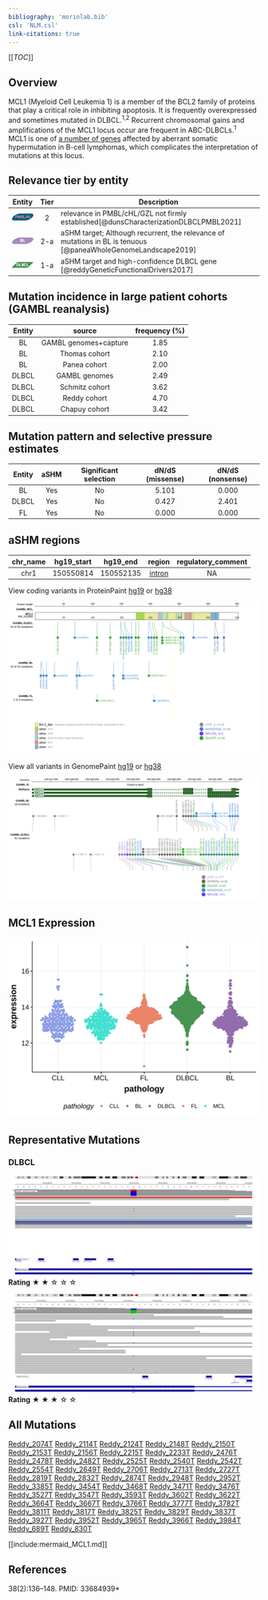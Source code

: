 ```yaml
---
bibliography: 'morinlab.bib'
csl: 'NLM.csl'
link-citations: true
---
```

[[_TOC_]]

## Overview
MCL1 (Myeloid Cell Leukemia 1) is a member of the BCL2 family of proteins that play a critical role in inhibiting apoptosis. It is frequently overexpressed and sometimes mutated in DLBCL.<sup>1,2</sup> 
Recurrent chromosomal gains and amplifications of the MCL1 locus occur are frequent in ABC-DLBCLs.<sup>1</sup>  
MCL1 is one of [a number of genes](https://github.com/morinlab/LLMPP/wiki/ashm) affected by aberrant somatic hypermutation in B-cell lymphomas, which complicates the interpretation of mutations at this locus.


## Relevance tier by entity

|Entity|Tier|Description                           |
|:------:|:----:|--------------------------------------|
|![PMBL](images/icons/PMBL_tier2.png)|2|relevance in PMBL/cHL/GZL not firmly established[@dunsCharacterizationDLBCLPMBL2021]|
|![BL](images/icons/BL_tier2.png)    |2-a | aSHM target; Although recurrent, the relevance of mutations in BL is tenuous [@paneaWholeGenomeLandscape2019]|
|![DLBCL](images/icons/DLBCL_tier1.png) |1-a | aSHM target and high-confidence DLBCL gene            [@reddyGeneticFunctionalDrivers2017]|

## Mutation incidence in large patient cohorts (GAMBL reanalysis)

|Entity|source               |frequency (%)|
|:------:|:---------------------:|:-------------:|
|BL    |GAMBL genomes+capture|1.85         |
|BL    |Thomas cohort        |2.10         |
|BL    |Panea cohort         |2.00         |
|DLBCL |GAMBL genomes        |2.49         |
|DLBCL |Schmitz cohort       |3.62         |
|DLBCL |Reddy cohort         |4.70         |
|DLBCL |Chapuy cohort        |3.42         |

## Mutation pattern and selective pressure estimates

|Entity|aSHM|Significant selection|dN/dS (missense)|dN/dS (nonsense)|
|:------:|:----:|:---------------------:|:----------------:|:----------------:|
|BL    |Yes |No                   |5.101           |0.000           |
|DLBCL |Yes |No                   |0.427           |2.401           |
|FL    |Yes |No                   |0.000           |0.000           |

## aSHM regions

|chr_name|hg19_start|hg19_end |region                                                                                        |regulatory_comment|
|:--------:|:----------:|:---------:|:----------------------------------------------------------------------------------------------:|:------------------:|
|chr1    |150550814 |150552135|[intron](https://genome.ucsc.edu/s/rdmorin/GAMBL%20hg19?position=chr1%3A150550814%2D150552135)|NA                |


View coding variants in ProteinPaint [hg19](https://morinlab.github.io/LLMPP/GAMBL/MCL1_protein.html)  or [hg38](https://morinlab.github.io/LLMPP/GAMBL/MCL1_protein_hg38.html)

![](images/proteinpaint/MCL1_NM_021960.svg)

View all variants in GenomePaint [hg19](https://morinlab.github.io/LLMPP/GAMBL/MCL1.html)  or [hg38](https://morinlab.github.io/LLMPP/GAMBL/MCL1_hg38.html)

![](images/proteinpaint/MCL1.svg)

## MCL1 Expression
![](images/gene_expression/MCL1_by_pathology.svg)

## Representative Mutations

### DLBCL

![](primary/Reddy_MCL1_2.svg)
**Rating**
&starf; &starf; &star; &star; &star;

![](primary/Reddy_MCL1_3.svg)
**Rating**
&starf; &starf; &starf; &star; &star;

## All Mutations

[Reddy_2074T](https://www.bcgsc.ca/downloads/morinlab/GAMBL/Reddy/igv_reports/Reddy_2074T.html)
[Reddy_2114T](https://www.bcgsc.ca/downloads/morinlab/GAMBL/Reddy/igv_reports/Reddy_2114T.html)
[Reddy_2124T](https://www.bcgsc.ca/downloads/morinlab/GAMBL/Reddy/igv_reports/Reddy_2124T.html)
[Reddy_2148T](https://www.bcgsc.ca/downloads/morinlab/GAMBL/Reddy/igv_reports/Reddy_2148T.html)
[Reddy_2150T](https://www.bcgsc.ca/downloads/morinlab/GAMBL/Reddy/igv_reports/Reddy_2150T.html)
[Reddy_2153T](https://www.bcgsc.ca/downloads/morinlab/GAMBL/Reddy/igv_reports/Reddy_2153T.html)
[Reddy_2156T](https://www.bcgsc.ca/downloads/morinlab/GAMBL/Reddy/igv_reports/Reddy_2156T.html)
[Reddy_2215T](https://www.bcgsc.ca/downloads/morinlab/GAMBL/Reddy/igv_reports/Reddy_2215T.html)
[Reddy_2233T](https://www.bcgsc.ca/downloads/morinlab/GAMBL/Reddy/igv_reports/Reddy_2233T.html)
[Reddy_2476T](https://www.bcgsc.ca/downloads/morinlab/GAMBL/Reddy/igv_reports/Reddy_2476T.html)
[Reddy_2478T](https://www.bcgsc.ca/downloads/morinlab/GAMBL/Reddy/igv_reports/Reddy_2478T.html)
[Reddy_2482T](https://www.bcgsc.ca/downloads/morinlab/GAMBL/Reddy/igv_reports/Reddy_2482T.html)
[Reddy_2525T](https://www.bcgsc.ca/downloads/morinlab/GAMBL/Reddy/igv_reports/Reddy_2525T.html)
[Reddy_2540T](https://www.bcgsc.ca/downloads/morinlab/GAMBL/Reddy/igv_reports/Reddy_2540T.html)
[Reddy_2542T](https://www.bcgsc.ca/downloads/morinlab/GAMBL/Reddy/igv_reports/Reddy_2542T.html)
[Reddy_2554T](https://www.bcgsc.ca/downloads/morinlab/GAMBL/Reddy/igv_reports/Reddy_2554T.html)
[Reddy_2649T](https://www.bcgsc.ca/downloads/morinlab/GAMBL/Reddy/igv_reports/Reddy_2649T.html)
[Reddy_2706T](https://www.bcgsc.ca/downloads/morinlab/GAMBL/Reddy/igv_reports/Reddy_2706T.html)
[Reddy_2713T](https://www.bcgsc.ca/downloads/morinlab/GAMBL/Reddy/igv_reports/Reddy_2713T.html)
[Reddy_2727T](https://www.bcgsc.ca/downloads/morinlab/GAMBL/Reddy/igv_reports/Reddy_2727T.html)
[Reddy_2819T](https://www.bcgsc.ca/downloads/morinlab/GAMBL/Reddy/igv_reports/Reddy_2819T.html)
[Reddy_2832T](https://www.bcgsc.ca/downloads/morinlab/GAMBL/Reddy/igv_reports/Reddy_2832T.html)
[Reddy_2874T](https://www.bcgsc.ca/downloads/morinlab/GAMBL/Reddy/igv_reports/Reddy_2874T.html)
[Reddy_2948T](https://www.bcgsc.ca/downloads/morinlab/GAMBL/Reddy/igv_reports/Reddy_2948T.html)
[Reddy_2952T](https://www.bcgsc.ca/downloads/morinlab/GAMBL/Reddy/igv_reports/Reddy_2952T.html)
[Reddy_3385T](https://www.bcgsc.ca/downloads/morinlab/GAMBL/Reddy/igv_reports/Reddy_3385T.html)
[Reddy_3454T](https://www.bcgsc.ca/downloads/morinlab/GAMBL/Reddy/igv_reports/Reddy_3454T.html)
[Reddy_3468T](https://www.bcgsc.ca/downloads/morinlab/GAMBL/Reddy/igv_reports/Reddy_3468T.html)
[Reddy_3471T](https://www.bcgsc.ca/downloads/morinlab/GAMBL/Reddy/igv_reports/Reddy_3471T.html)
[Reddy_3476T](https://www.bcgsc.ca/downloads/morinlab/GAMBL/Reddy/igv_reports/Reddy_3476T.html)
[Reddy_3527T](https://www.bcgsc.ca/downloads/morinlab/GAMBL/Reddy/igv_reports/Reddy_3527T.html)
[Reddy_3547T](https://www.bcgsc.ca/downloads/morinlab/GAMBL/Reddy/igv_reports/Reddy_3547T.html)
[Reddy_3593T](https://www.bcgsc.ca/downloads/morinlab/GAMBL/Reddy/igv_reports/Reddy_3593T.html)
[Reddy_3602T](https://www.bcgsc.ca/downloads/morinlab/GAMBL/Reddy/igv_reports/Reddy_3602T.html)
[Reddy_3622T](https://www.bcgsc.ca/downloads/morinlab/GAMBL/Reddy/igv_reports/Reddy_3622T.html)
[Reddy_3664T](https://www.bcgsc.ca/downloads/morinlab/GAMBL/Reddy/igv_reports/Reddy_3664T.html)
[Reddy_3667T](https://www.bcgsc.ca/downloads/morinlab/GAMBL/Reddy/igv_reports/Reddy_3667T.html)
[Reddy_3766T](https://www.bcgsc.ca/downloads/morinlab/GAMBL/Reddy/igv_reports/Reddy_3766T.html)
[Reddy_3777T](https://www.bcgsc.ca/downloads/morinlab/GAMBL/Reddy/igv_reports/Reddy_3777T.html)
[Reddy_3782T](https://www.bcgsc.ca/downloads/morinlab/GAMBL/Reddy/igv_reports/Reddy_3782T.html)
[Reddy_3811T](https://www.bcgsc.ca/downloads/morinlab/GAMBL/Reddy/igv_reports/Reddy_3811T.html)
[Reddy_3817T](https://www.bcgsc.ca/downloads/morinlab/GAMBL/Reddy/igv_reports/Reddy_3817T.html)
[Reddy_3825T](https://www.bcgsc.ca/downloads/morinlab/GAMBL/Reddy/igv_reports/Reddy_3825T.html)
[Reddy_3829T](https://www.bcgsc.ca/downloads/morinlab/GAMBL/Reddy/igv_reports/Reddy_3829T.html)
[Reddy_3837T](https://www.bcgsc.ca/downloads/morinlab/GAMBL/Reddy/igv_reports/Reddy_3837T.html)
[Reddy_3927T](https://www.bcgsc.ca/downloads/morinlab/GAMBL/Reddy/igv_reports/Reddy_3927T.html)
[Reddy_3952T](https://www.bcgsc.ca/downloads/morinlab/GAMBL/Reddy/igv_reports/Reddy_3952T.html)
[Reddy_3965T](https://www.bcgsc.ca/downloads/morinlab/GAMBL/Reddy/igv_reports/Reddy_3965T.html)
[Reddy_3966T](https://www.bcgsc.ca/downloads/morinlab/GAMBL/Reddy/igv_reports/Reddy_3966T.html)
[Reddy_3984T](https://www.bcgsc.ca/downloads/morinlab/GAMBL/Reddy/igv_reports/Reddy_3984T.html)
[Reddy_689T](https://www.bcgsc.ca/downloads/morinlab/GAMBL/Reddy/igv_reports/Reddy_689T.html)
[Reddy_830T](https://www.bcgsc.ca/downloads/morinlab/GAMBL/Reddy/igv_reports/Reddy_830T.html)



[[include:mermaid_MCL1.md]]

## References
38(2):136–148. PMID: 33684939*
<!-- ORIGIN: reddyGeneticFunctionalDrivers2017 -->
<!-- BL: paneaWholeGenomeLandscape2019 -->
<!-- BL: paneaWholeGenomeLandscape2019 -->
<!-- DLBCL: reddyGeneticFunctionalDrivers2017 -->
<!-- PMBL: dunsCharacterizationDLBCLPMBL2021b -->
